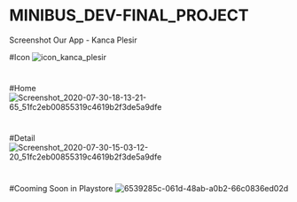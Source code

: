# MINIBUS_DEV-FINAL_PROJECT

Screenshot Our App - Kanca Plesir

#Icon
![icon_kanca_plesir](https://user-images.githubusercontent.com/45749606/88999850-f10f9a80-d31f-11ea-8d1b-baee7929c717.png)
#
#
#Home
![Screenshot_2020-07-30-18-13-21-65_51fc2eb00855319c4619b2f3de5a9dfe](https://user-images.githubusercontent.com/45749606/88999920-2d42fb00-d320-11ea-9a26-600f8eb73a93.jpg)
#
#
#Detail
![Screenshot_2020-07-30-15-03-12-20_51fc2eb00855319c4619b2f3de5a9dfe](https://user-images.githubusercontent.com/45749606/88999930-32a04580-d320-11ea-9607-909f4b02d17e.jpg)
#
#
#Cooming Soon in Playstore
![6539285c-061d-48ab-a0b2-66c0836ed02d](https://user-images.githubusercontent.com/45749606/88999933-359b3600-d320-11ea-9e29-c874df7a0b2b.jpg)
